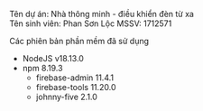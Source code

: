 Tên dự án: Nhà thông minh - điều khiển đèn từ xa\
Tên sinh viên: Phan Sơn Lộc
MSSV: 1712571

Các phiên bản phần mềm đã sử dụng
- NodeJS v18.13.0
- npm 8.19.3
    + firebase-admin 11.4.1
    + firebase-tools 11.20.0
    + johnny-five 2.1.0
